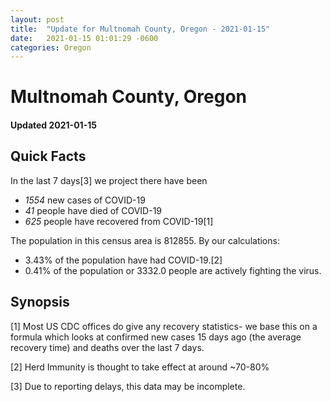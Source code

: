 ```yaml
---
layout: post
title:  "Update for Multnomah County, Oregon - 2021-01-15"
date:   2021-01-15 01:01:29 -0600
categories: Oregon
---
```


# Multnomah County, Oregon
#### Updated 2021-01-15

## Quick Facts

In the last 7 days[3] we project there have been
- *1554* new cases of COVID-19
- *41* people have died of COVID-19
- *625* people have recovered from COVID-19[1]

The population in this census area is 812855. By our calculations:
- 3.43% of the population have had COVID-19.[2]
- 0.41% of the population or 3332.0 people are actively fighting the virus.

## Synopsis




[1] Most US CDC offices do give any recovery statistics- we base this on a formula which looks at confirmed new cases
15 days ago (the average recovery time) and deaths over the last 7 days.

[2] Herd Immunity is thought to take effect at around ~70-80%

[3] Due to reporting delays, this data may be incomplete.
 
    